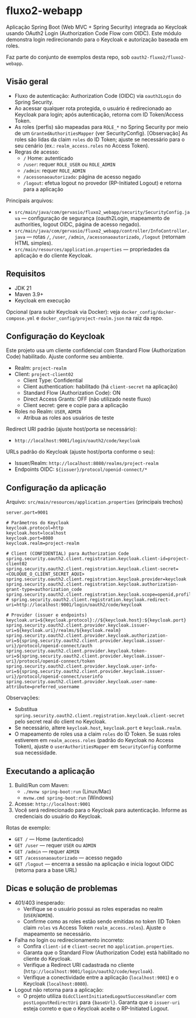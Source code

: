 # fluxo2-webapp

Aplicação Spring Boot (Web MVC + Spring Security) integrada ao Keycloak usando OAuth2 Login (Authorization Code Flow com OIDC). Este módulo demonstra login redirecionando para o Keycloak e autorização baseada em roles.

Faz parte do conjunto de exemplos desta repo, sob `oauth2-fluxo2/fluxo2-webapp`.

## Visão geral
- Fluxo de autenticação: Authorization Code (OIDC) via `oauth2Login` do Spring Security.
- Ao acessar qualquer rota protegida, o usuário é redirecionado ao Keycloak para login; após autenticação, retorna com ID Token/Access Token.
- As roles (perfis) são mapeadas para `ROLE_*` no Spring Security por meio de um `GrantedAuthoritiesMapper` (ver SecurityConfig). [Observação] As roles são lidas da claim `roles` do ID Token; ajuste se necessário para o seu cenário (ex.: `realm_access.roles` no Access Token).
- Regras de acesso:
  - `/` Home: autenticado
  - `/user`: requer `ROLE_USER` ou `ROLE_ADMIN`
  - `/admin`: requer `ROLE_ADMIN`
  - `/acessonaoautorizado`: página de acesso negado
  - `/logout`: efetua logout no provedor (RP-Initiated Logout) e retorna para a aplicação

Principais arquivos:
- `src/main/java/com/gervasio/fluxo2_webapp/security/SecurityConfig.java` — configuração de segurança (oauth2Login, mapeamento de authorities, logout OIDC, página de acesso negado).
- `src/main/java/com/gervasio/fluxo2_webapp/controller/InfoController.java` — rotas `/`, `/user`, `/admin`, `/acessonaoautorizado`, `/logout` (retornam HTML simples).
- `src/main/resources/application.properties` — propriedades da aplicação e do cliente Keycloak.

## Requisitos
- JDK 21
- Maven 3.9+
- Keycloak em execução

Opcional (para subir Keycloak via Docker): veja `docker_config/docker-compose.yml` e `docker_config/project-realm.json` na raiz da repo.

## Configuração do Keycloak
Este projeto usa um cliente confidencial com Standard Flow (Authorization Code) habilitado. Ajuste conforme seu ambiente.

- Realm: `project-realm`
- Client: `project-client02`
  - Client Type: Confidential
  - Client authentication: habilitado (há `client-secret` na aplicação)
  - Standard Flow (Authorization Code): ON
  - Direct Access Grants: OFF (não utilizado neste fluxo)
  - Client secret: gere e copie para a aplicação
- Roles no Realm: `USER`, `ADMIN`
  - Atribua as roles aos usuários de teste

Redirect URI padrão (ajuste host/porta se necessário):
- `http://localhost:9001/login/oauth2/code/keycloak`

URLs padrão do Keycloak (ajuste host/porta conforme o seu):
- Issuer/Realm: `http://localhost:8080/realms/project-realm`
- Endpoints OIDC: `${issuer}/protocol/openid-connect/*`

## Configuração da aplicação
Arquivo: `src/main/resources/application.properties` (principais trechos)

```
server.port=9001

# Parâmetros do Keycloak
keycloak.protocol=http
keycloak.host=localhost
keycloak.port=8080
keycloak.realm=project-realm

# Client (CONFIDENTIAL) para Authorization Code
spring.security.oauth2.client.registration.keycloak.client-id=project-client02
spring.security.oauth2.client.registration.keycloak.client-secret=<COLOQUE_O_CLIENT_SECRET_AQUI>
spring.security.oauth2.client.registration.keycloak.provider=keycloak
spring.security.oauth2.client.registration.keycloak.authorization-grant-type=authorization_code
spring.security.oauth2.client.registration.keycloak.scope=openid,profile,email
# spring.security.oauth2.client.registration.keycloak.redirect-uri=http://localhost:9001/login/oauth2/code/keycloak

# Provider (issuer e endpoints)
keycloak.uri=${keycloak.protocol}://${keycloak.host}:${keycloak.port}
spring.security.oauth2.client.provider.keycloak.issuer-uri=${keycloak.uri}/realms/${keycloak.realm}
spring.security.oauth2.client.provider.keycloak.authorization-uri=${spring.security.oauth2.client.provider.keycloak.issuer-uri}/protocol/openid-connect/auth
spring.security.oauth2.client.provider.keycloak.token-uri=${spring.security.oauth2.client.provider.keycloak.issuer-uri}/protocol/openid-connect/token
spring.security.oauth2.client.provider.keycloak.user-info-uri=${spring.security.oauth2.client.provider.keycloak.issuer-uri}/protocol/openid-connect/userinfo
spring.security.oauth2.client.provider.keycloak.user-name-attribute=preferred_username
```

Observações:
- Substitua `spring.security.oauth2.client.registration.keycloak.client-secret` pelo secret real do client no Keycloak.
- Se necessário, altere `keycloak.host`, `keycloak.port` e `keycloak.realm`.
- O mapeamento de roles usa a claim `roles` do ID Token. Se suas roles estiverem em `realm_access.roles` (padrão do Keycloak no Access Token), ajuste o `userAuthoritiesMapper` em `SecurityConfig` conforme sua necessidade.

## Executando a aplicação
1. Build/Run com Maven:
   - `./mvnw spring-boot:run` (Linux/Mac)
   - `mvnw.cmd spring-boot:run` (Windows)
2. Acesse: `http://localhost:9001`
3. Você será redirecionado para o Keycloak para autenticação. Informe as credenciais do usuário do Keycloak.

Rotas de exemplo:
- `GET /` — Home (autenticado)
- `GET /user` — requer `USER` ou `ADMIN`
- `GET /admin` — requer `ADMIN`
- `GET /acessonaoautorizado` — acesso negado
- `GET /logout` — encerra a sessão na aplicação e inicia logout OIDC (retorna para a base URL)

## Dicas e solução de problemas
- 401/403 inesperado:
  - Verifique se o usuário possui as roles esperadas no realm (`USER`/`ADMIN`).
  - Confirme como as roles estão sendo emitidas no token (ID Token claim `roles` vs Access Token `realm_access.roles`). Ajuste o mapeamento se necessário.
- Falha no login ou redirecionamento incorreto:
  - Confira `client-id` e `client-secret` no `application.properties`.
  - Garanta que o Standard Flow (Authorization Code) está habilitado no cliente do Keycloak.
  - Verifique a Redirect URI cadastrada no cliente (`http://localhost:9001/login/oauth2/code/keycloak`).
  - Verifique a conectividade entre a aplicação (`localhost:9001`) e o Keycloak (`localhost:8080`).
- Logout não retorna para a aplicação:
  - O projeto utiliza `OidcClientInitiatedLogoutSuccessHandler` com `postLogoutRedirectUri` para `{baseUrl}`. Garanta que o `issuer-uri` esteja correto e que o Keycloak aceite o RP-Initiated Logout.




